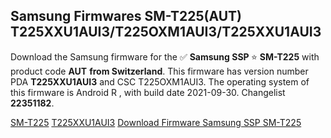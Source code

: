 <h2>Samsung Firmwares SM-T225(AUT) T225XXU1AUI3/T225OXM1AUI3/T225XXU1AUI3</h2>
Download the Samsung firmware for the ✅ <strong>Samsung SSP </strong> ⭐ <strong>SM-T225</strong> with product code <strong>AUT</strong> <strong> from Switzerland</strong>. This firmware has version number PDA <strong>T225XXU1AUI3</strong> and CSC T225OXM1AUI3. The operating system of this firmware is Android R , with build date 2021-09-30. Changelist <strong>22351182</strong>.


[SM-T225](https://samfirm.shop/samsung/model/SM-T225)
[T225XXU1AUI3](https://samfirm.shop/samsung/pda/T225XXU1AUI3)
[Download Firmware Samsung SSP SM-T225](https://samfirm.shop/samsung/firmware/461872)

